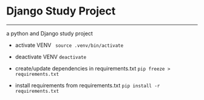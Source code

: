 # Django Study Project
---

a python and Django study project


- activate VENV
` source .venv/bin/activate`

- deactivate VENV
`deactivate`

- create/update dependencies in requirements.txt
`pip freeze > requirements.txt`

- install requirements from requirements.txt
`pip install -r requirements.txt`